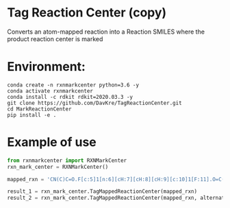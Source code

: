 # Tag Reaction Center (copy)
 Converts an atom-mapped reaction into a Reaction SMILES where the product reaction center is marked

# Environment:

``` console
conda create -n rxnmarkcenter python=3.6 -y
conda activate rxnmarkcenter 
conda install -c rdkit rdkit=2020.03.3 -y
git clone https://github.com/DavKre/TagReactionCenter.git 
cd MarkReactionCenter
pip install -e .
```


# Example of use

``` python
from rxnmarkcenter import RXNMarkCenter
rxn_mark_center = RXNMarkCenter()

mapped_rxn = 'CN(C)C=O.F[c:5]1[n:6][cH:7][cH:8][cH:9][c:10]1[F:11].O=C([O-])[O-].[CH3:1][CH:2]([CH3:3])[SH:4].[K+].[K+]>>[CH3:1][CH:2]([CH3:3])[S:4][c:5]1[n:6][cH:7][cH:8][cH:9][c:10]1[F:11]'

result_1 = rxn_mark_center.TagMappedReactionCenter(mapped_rxn)
result_2 = rxn_mark_center.TagMappedReactionCenter(mapped_rxn, alternative_marking=True)
```


